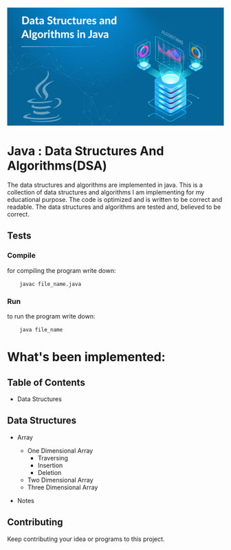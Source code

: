 <p align="center"><img src="pictures/DSA.png"></p>

# Java : Data Structures And Algorithms(DSA)
The data structures and algorithms are implemented in java.
This is a collection of data structures and algorithms I am implementing for my educational purpose. The code is optimized and is written to be correct and readable. The data structures and algorithms are tested and, believed to be correct.

## Tests

### Compile
for compiling the program write down:
```
	javac file_name.java
```

### Run
to run the program write down:
```
	java file_name
```

# What's been implemented:

## Table of Contents

- Data Structures

## Data Structures

- Array
	- One Dimensional Array
		- Traversing
		- Insertion
		- Deletion
	- Two Dimensional Array
	- Three Dimensional Array

- Notes

## Contributing
Keep contributing your idea or programs to this project.